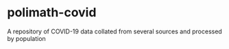 # polimath-covid
A repository of COVID-19 data collated from several sources and processed by population
